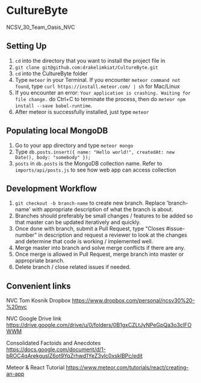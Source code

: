 # CultureByte
NCSV_30_Team_Oasis_NVC

## Setting Up
1. `cd` into the directory that you want to install the project file in
2. `git clone git@github.com:drakelimkiat/CultureByte.git`
3. `cd` into the CultureByte folder
4. Type `meteor` in your Terminal. If you encounter `meteor command not found`, type `curl https://install.meteor.com/ | sh` for Mac/Linux
5. If you encounter an error: `Your application is crashing. Waiting for file change.` do Ctrl+C to terminate the process, then do `meteor npm install --save babel-runtime`.
6. After meteor is successfully installed, just type `meteor`

## Populating local MongoDB
1. Go to your app directory and type `meteor mongo`
2. Type `db.posts.insert({ name: "Hello world!", createdAt: new Date(), body: "somebody" });`
3. `posts` in `db.posts` is the MongoDB collection name. Refer to `imports/api/posts.js` to see how web app can access collection

## Development Workflow
1. `git checkout -b branch-name` to create new branch. Replace 'branch-name' with appropriate description of what the branch is about.
2. Branches should preferably be small changes / features to be added so that master can be updated iteratively and quickly.
3. Once done with branch, submit a Pull Request, type "Closes #issue-number" in description and request a reviewer to look at the changes and determine that code is working / implemented well.
4. Merge master into branch and solve merge conflicts if there are any.
5. Once merge is allowed in Pull Request, merge branch into master or appropriate branch.
6. Delete branch / close related issues if needed.

## Convenient links
NVC Tom Kosnik Dropbox
https://www.dropbox.com/personal/ncsv30%20-%20nvc

NVC Google Drive link
https://drive.google.com/drive/u/0/folders/0B1gxCZLtJyNPeGpQa3o3clFOWWM

Consolidated Factoids and Anecdotes
https://docs.google.com/document/d/1-bROC4qArekguslZ6ot9YqZrhwd1YeZ3ylc0xskIBPc/edit

Meteor & React Tutorial
https://www.meteor.com/tutorials/react/creating-an-app
